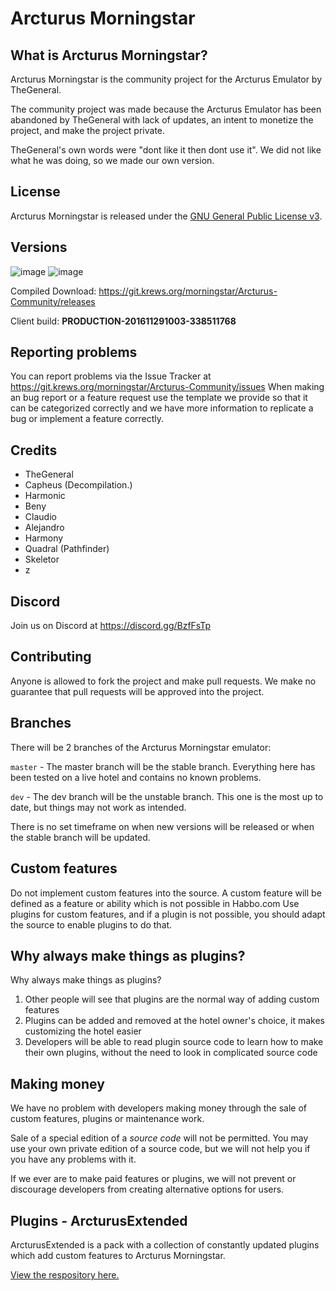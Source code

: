 # Arcturus Morningstar #

## What is Arcturus Morningstar? ##
Arcturus Morningstar is the community project for the Arcturus Emulator by TheGeneral.

The community project was made because the Arcturus Emulator has been abandoned by TheGeneral with lack of updates, an intent to monetize the project, and make the project private.

TheGeneral's own words were "dont like it then dont use it". We did not like what he was doing, so we made our own version.

## License ##
Arcturus Morningstar is released under the [GNU General Public License v3](https://www.gnu.org/licenses/gpl-3.0.txt).

## Versions ##
![image](https://img.shields.io/badge/VERSION-2.3.0-success.svg?style=for-the-badge&logo=appveyor)
![image](https://img.shields.io/badge/STATUS-UNSTABLE-red.svg?style=for-the-badge&logo=appveyor)

Compiled Download: https://git.krews.org/morningstar/Arcturus-Community/releases

Client build: **PRODUCTION-201611291003-338511768**

## Reporting problems ##
You can report problems via the Issue Tracker at https://git.krews.org/morningstar/Arcturus-Community/issues
When making an bug report or a feature request use the template we provide so that it can be categorized correctly and we have more information to replicate a bug or implement a feature correctly.

## Credits ##
- TheGeneral
- Capheus (Decompilation.)
- Harmonic
- Beny
- Claudio
- Alejandro
- Harmony
- Quadral (Pathfinder)
- Skeletor
- z

## Discord ##
Join us on Discord at https://discord.gg/BzfFsTp

## Contributing ##
Anyone is allowed to fork the project and make pull requests. We make no guarantee that pull requests will be approved into the project.

## Branches ##
There will be 2 branches of the Arcturus Morningstar emulator:

`master` - The master branch will be the stable branch. Everything here has been tested on a live hotel and contains no known problems.

`dev` - The dev branch will be the unstable branch. This one is the most up to date, but things may not work as intended.

There is no set timeframe on when new versions will be released or when the stable branch will be updated.

## Custom features ##
Do not implement custom features into the source.
A custom feature will be defined as a feature or ability which is not possible in Habbo.com
Use plugins for custom features, and if a plugin is not possible, you should adapt the source to enable plugins to do that.

## Why always make things as plugins? ##
Why always make things as plugins?
1. Other people will see that plugins are the normal way of adding custom features
2. Plugins can be added and removed at the hotel owner's choice, it makes customizing the hotel easier
3. Developers will be able to read plugin source code to learn how to make their own plugins, without the need to look in complicated source code

## Making money ##
We have no problem with developers making money through the sale of custom features, plugins or maintenance work.

Sale of a special edition of a *source code* will not be permitted. You may use your own private edition of a source code, but we will not help you if you have any problems with it.

If we ever are to make paid features or plugins, we will not prevent or discourage developers from creating alternative options for users.


## Plugins - ArcturusExtended ##
ArcturusExtended is a pack with a collection of constantly updated plugins which add custom features to Arcturus Morningstar.

[View the respository here.](https://git.krews.org/morningstar/arcturus-extended/)


